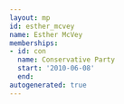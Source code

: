```yaml
---
layout: mp
id: esther_mcvey
name: Esther McVey
memberships:
- id: con
  name: Conservative Party
  start: '2010-06-08'
  end: 
autogenerated: true
---
```

